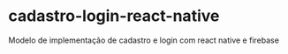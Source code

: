# cadastro-login-react-native
Modelo de implementação de cadastro e login com react native e firebase
